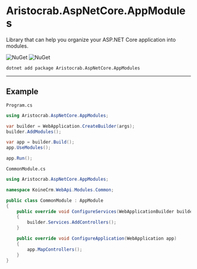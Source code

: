# Aristocrab.AspNetCore.AppModules
Library that can help you organize your ASP.NET Core application into modules.

![NuGet](https://img.shields.io/nuget/v/Aristocrab.AspNetCore.AppModules.svg)
![NuGet](https://img.shields.io/nuget/dt/Aristocrab.AspNetCore.AppModules.svg)

`dotnet add package Aristocrab.AspNetCore.AppModules`

---

## Example

`Program.cs`
```csharp
using Aristocrab.AspNetCore.AppModules;

var builder = WebApplication.CreateBuilder(args);
builder.AddModules();

var app = builder.Build();
app.UseModules();

app.Run();
```

`CommonModule.cs`
```csharp
using Aristocrab.AspNetCore.AppModules;

namespace KoineCrm.WebApi.Modules.Common;

public class CommonModule : AppModule
{
    public override void ConfigureServices(WebApplicationBuilder builder)
    {
        builder.Services.AddControllers();
    }

    public override void ConfigureApplication(WebApplication app)
    {
        app.MapControllers();
    }
}
```
